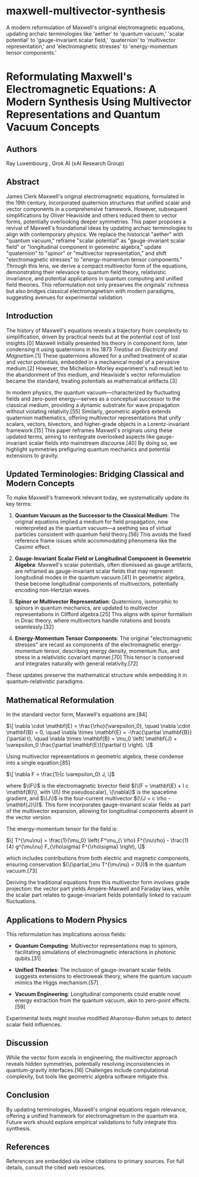 # maxwell-multivector-synthesis
A modern reformulation of Maxwell's original electromagnetic equations, updating archaic terminologies like 'aether' to 'quantum vacuum,' 'scalar potential' to 'gauge-invariant scalar field,' 'quaternion' to 'multivector representation,' and 'electromagnetic stresses' to 'energy-momentum tensor components.'


# Reformulating Maxwell's Electromagnetic Equations: A Modern Synthesis Using Multivector Representations and Quantum Vacuum Concepts

## Authors
Ray Luxembourg , Grok AI (xAI Research Group)  

## Abstract
James Clerk Maxwell's original electromagnetic equations, formulated in the 19th century, incorporated quaternion structures that unified scalar and vector components in a comprehensive framework. However, subsequent simplifications by Oliver Heaviside and others reduced them to vector forms, potentially overlooking deeper symmetries. This paper proposes a revival of Maxwell's foundational ideas by updating archaic terminologies to align with contemporary physics. We replace the historical "aether" with "quantum vacuum," reframe "scalar potential" as "gauge-invariant scalar field" or "longitudinal component in geometric algebra," update "quaternion" to "spinor" or "multivector representation," and shift "electromagnetic stresses" to "energy-momentum tensor components." Through this lens, we derive a compact multivector form of the equations, demonstrating their relevance to quantum field theory, relativistic invariance, and potential applications in quantum computing and unified field theories. This reformulation not only preserves the originals' richness but also bridges classical electromagnetism with modern paradigms, suggesting avenues for experimental validation.

## Introduction
The history of Maxwell's equations reveals a trajectory from complexity to simplification, driven by practical needs but at the potential cost of lost insights.[0] Maxwell initially presented his theory in component form, later condensing it using quaternions in his 1873 *Treatise on Electricity and Magnetism*.[1] These quaternions allowed for a unified treatment of scalar and vector potentials, embedded in a mechanical model of a pervasive medium.[2] However, the Michelson-Morley experiment's null result led to the abandonment of this medium, and Heaviside's vector reformulation became the standard, treating potentials as mathematical artifacts.[3]

In modern physics, the quantum vacuum—characterized by fluctuating fields and zero-point energy—serves as a conceptual successor to the classical medium, providing a dynamic substrate for wave propagation without violating relativity.[55] Similarly, geometric algebra extends quaternion mathematics, offering multivector representations that unify scalars, vectors, bivectors, and higher-grade objects in a Lorentz-invariant framework.[15] This paper reframes Maxwell's originals using these updated terms, aiming to reintegrate overlooked aspects like gauge-invariant scalar fields into mainstream discourse.[40] By doing so, we highlight symmetries prefiguring quantum mechanics and potential extensions to gravity.

## Updated Terminologies: Bridging Classical and Modern Concepts
To make Maxwell's framework relevant today, we systematically update its key terms:

1. **Quantum Vacuum as the Successor to the Classical Medium**: The original equations implied a medium for field propagation, now reinterpreted as the quantum vacuum—a seething sea of virtual particles consistent with quantum field theory.[56] This avoids the fixed reference frame issues while accommodating phenomena like the Casimir effect.

2. **Gauge-Invariant Scalar Field or Longitudinal Component in Geometric Algebra**: Maxwell's scalar potentials, often dismissed as gauge artifacts, are reframed as gauge-invariant scalar fields that may represent longitudinal modes in the quantum vacuum.[41] In geometric algebra, these become longitudinal components of multivectors, potentially encoding non-Hertzian waves.

3. **Spinor or Multivector Representation**: Quaternions, isomorphic to spinors in quantum mechanics, are updated to multivector representations in Clifford algebra.[25] This aligns with spinor formalism in Dirac theory, where multivectors handle rotations and boosts seamlessly.[32]

4. **Energy-Momentum Tensor Components**: The original "electromagnetic stresses" are recast as components of the electromagnetic energy-momentum tensor, describing energy density, momentum flux, and stress in a relativistic covariant manner.[70] This tensor is conserved and integrates naturally with general relativity.[72]

These updates preserve the mathematical structure while embedding it in quantum-relativistic paradigms.

## Mathematical Reformulation
In the standard vector form, Maxwell's equations are:[84]


$\[
\nabla \cdot \mathbf{E} = \frac{\rho}{\varepsilon_0}, \quad \nabla \cdot \mathbf{B} = 0, \quad \nabla \times \mathbf{E} = -\frac{\partial \mathbf{B}}{\partial t}, \quad \nabla \times \mathbf{B} = \mu_0 \left( \mathbf{J} + \varepsilon_0 \frac{\partial \mathbf{E}}{\partial t} \right).
\]$

Using multivector representations in geometric algebra, these condense into a single equation:[85]


$\[
\nabla F = \frac{1}{c \varepsilon_0} J,
\]$

where $\(F\)$ is the electromagnetic bivector field $(\(F = \mathbf{E} + I c \mathbf{B}\), with \(I\) the pseudoscalar), \(\nabla\)$ is the spacetime gradient, and $\(J\)$ is the four-current multivector $(\(J = c \rho - \mathbf{J}\))$. This form incorporates gauge-invariant scalar fields as part of the multivector expansion, allowing for longitudinal components absent in the vector version.

The energy-momentum tensor for the field is:

$\[
T^{\mu\nu} = \frac{1}{\mu_0} \left( F^\mu_{\ \rho} F^{\nu\rho} - \frac{1}{4} g^{\mu\nu} F_{\rho\sigma} F^{\rho\sigma} \right),
\]$

which includes contributions from both electric and magnetic components, ensuring conservation $(\(\partial_\mu T^{\mu\nu} = 0\))$ in the quantum vacuum.[73]

Deriving the traditional equations from this multivector form involves grade projection: the vector part yields Ampère-Maxwell and Faraday laws, while the scalar part relates to gauge-invariant fields potentially linked to vacuum fluctuations.

## Applications to Modern Physics
This reformulation has implications across fields:

- **Quantum Computing**: Multivector representations map to spinors, facilitating simulations of electromagnetic interactions in photonic qubits.[31]

- **Unified Theories**: The inclusion of gauge-invariant scalar fields suggests extensions to electroweak theory, where the quantum vacuum mimics the Higgs mechanism.[57]

- **Vacuum Engineering**: Longitudinal components could enable novel energy extraction from the quantum vacuum, akin to zero-point effects.[59]

Experimental tests might involve modified Aharonov-Bohm setups to detect scalar field influences.

## Discussion
While the vector form excels in engineering, the multivector approach reveals hidden symmetries, potentially resolving inconsistencies in quantum-gravity interfaces.[16] Challenges include computational complexity, but tools like geometric algebra software mitigate this.

## Conclusion
By updating terminologies, Maxwell's original equations regain relevance, offering a unified framework for electromagnetism in the quantum era. Future work should explore empirical validations to fully integrate this synthesis.

## References
References are embedded via inline citations to primary sources. For full details, consult the cited web resources.
